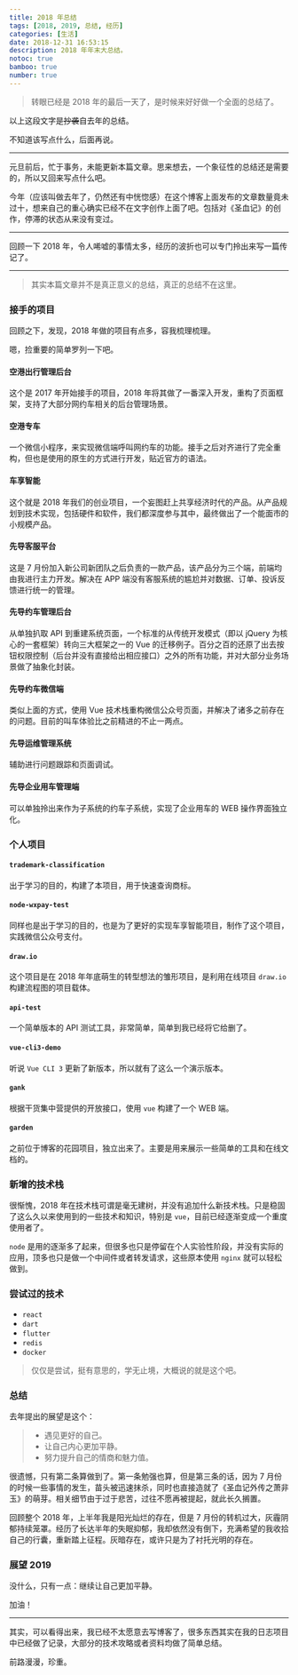 ```yaml
---
title: 2018 年总结
tags: [2018, 2019, 总结, 经历]
categories: [生活]
date: 2018-12-31 16:53:15
description: 2018 年年末大总结。
notoc: true
bamboo: true
number: true
---
```


> 转眼已经是 2018 年的最后一天了，是时候来好好做一个全面的总结了。

以上这段文字是~~抄袭~~自去年的总结。

不知道该写点什么，后面再说。

**************

元旦前后，忙于事务，未能更新本篇文章。思来想去，一个象征性的总结还是需要的，所以又回来写点什么吧。

今年（应该叫做去年了，仍然还有中恍惚感）在这个博客上面发布的文章数量竟未过十，想来自己的重心确实已经不在文字创作上面了吧。包括对《圣血记》的创作，停滞的状态从来没有变过。

**************

回顾一下 2018 年，令人唏嘘的事情太多，经历的波折也可以专门拎出来写一篇传记了。

**************

> 其实本篇文章并不是真正意义的总结，真正的总结不在这里。

<!--
### 走马观花般的回顾

- 1 月，在中电那边的公司出了点不大不小的问题，但也只能迎难而上。同时，筹划新公司的成立。
- 2 月，过年了，我经历了心态上的一个极大的变化，并由此创造出了《圣血记·外传》的章节。核心角色叫做张青荷（后来才改的名），原本叫做轩辕青荷，是张青姿（也就是轩辕青姿）的胞妹。个中细节，因为故事的《圣血记》的整体搁置，也没有继续创作下去了。算是一个新坑。
- 3 月，风风火火的小创业项目开张进入开发期，具体的内容会在后面详述。
- 4 月，诸君不知吾心碎，奈何桥头顾影怜。
- 5 月，参加了童年好友的婚礼，放纵骄狂的队伍又少了一员主力。
- 6 月，火热的年华，终于与中电宣告离别，也临近了内心第二次巨大的波动期。
- 7 月，充满灰暗的下半年由此拉开序幕，首先，工作离我而去；其次，理想逐渐失色；更有萧非玉的出现，宣告了自己人生的失败。关于萧非玉如何出现，又映射的是谁，我想我大概不会再愿意去提起了。
- 8 月，总会有一些人和事，让自己的内心无比煎熬，我开始了堕落之旅，害怕晚上入睡。很长时间以来，只要我一闭上眼，就出现了萧非玉的形象，我的潜意思告诫我，疏远之，疏远之，可终究逃不过。这个时候，有另一个人出现，但并没有缓解多少，我依然还是失落。
- 9 月，上个月成功“劝退”的家伙，遇到了一些问题。我并没有那么足够有耐心，但是还是有了那样的耐心。或许麻痹的我早已经忘记了，努力让自己沉浸于工作之中，并以此为乐。
- 10 月，逐渐的开始发现，即使是背靠大山，躲进山洞，一样会受到风雨侵袭。
- 11 月，内心真正的第一次开始让自己有了转型的念头，但这并不够强烈。已经迷失方向的自己犹如漂泊在大海中的一搜小木船，不知该随波逐流还是逆浪而上。
- 12 月，突然想亲力亲为做一个系统，但这也仅仅是一个念头一闪而过。更多实质性的操作还有待细化。在命名的时候又陷入了困境，正所谓最困难的两件事就是命名和缓存，真真。最终以非常严肃的 `TMD` 作为项目的设定名称，嗯，嗯嗯。

### 关于张青荷

> 这个人跟下面要讲述的萧非玉，可谓是 2018 年最能扼杀我整个人生激情的角色了。~~这里说到扼杀确实是有些过激了~~。

在大学年代，我构思过一部小说，是讲述大学时光，青春懵懂情怀。男主角没有名字，有一个代号叫做“断无忌”，也就是后来我用的一个网名。女主角是许欣羽，但我已经忘记了这个角色原本的人设了，另一个重要的女角色是张青姿。

张青姿有着与众不同的魅力，虽然只是一个年纪轻轻的学生，却有着洞穿世人内心的能力，也数次拯救断无忌于水火，两人结下了深厚的友谊。当初创作这个角色的目的也只是想表示男女之间的友谊本可以纯净无暇。

而这种性格设定，刚好与《圣血记》中的另一个幕后人物极为相似，于是就将其迁移了过期，也是叫做张青姿，身份变更为轩辕家族的后人，也就是轩辕青姿。

当然，这个设定是因为轩辕青荷的原因。这个角色的出现表示我的心已经倒下，将其作为故事角色进行创作意味着我准备将其放下。虽然后来没能够成功，但也是一种尝试，当然，这些都是后话了。

我曾经很喜欢跟她聊天的状态，就算是她不回复，我也能找到内心的静谧。我很希望这种状态能够持续下去，就如同 2017 年我的生日愿望那样。终究是现实残酷，本身条件和资质都不是那么优秀的我，并没有得到伊人的芳心，她最终并不是选择我，我也只好将对她的一片算不上真心的真心掩藏起来，不再轻易告诉任何人，包括我自己。

蓦然一看，我确实已经深陷内心的囹圄。轩辕青荷角色雏形构建出来之后，我开始对其进行打磨和塑造，我妄图将其塑造成一个尽善尽美的角色，可终究太悲苦。为了不让轩辕青荷的角色显得孤单，我给她加了一个姐姐，因为这个世界，可能只有姐姐才最懂得疼惜人了——于是轩辕青姿就是这么出现了。

由于轩辕青荷行走时间的名称叫做张青姿，所以轩辕青荷自然就变成了张青荷。这个这个角色名称和原型的由来。然而，最终，我选择跟另外一个小伙伴一起开创了一家公司，创作之路就此中断。

可叹这世间多少悲欢离合，挡不住人们前进的步伐。我们创业的故事不在本次的总结范围之内，就不过多言明了。

### 关于萧非玉

> 这可能又是一段令人唏嘘的往事。

我的人生，可能早就已经注定跟萧姓分不开关系了，我甚至怀疑我上辈子是不是欠了萧姓什么？

《圣血记》一开始的女主角设定就是萧姓，或许就是冥冥之中天注定吧。

原本我跟她相识于 2016 年，当年的我是那么的血性、年少轻狂又不懂爱恨情仇，所以才放任了她许久。直到 2018 年年初，心灰意冷的我发表了为数不多的消极朋友圈，却被她安慰到。

虽然后来得知并非是她主动，但这一点安慰对于我来说却意味着重生之光（或许换一个“救命稻草”更为贴切）。

但我并没有表现出什么，只当作是曾经的一个朋友的日常互动。直到姐姐跟我提起，她有意撮合我跟她。那个时候，我才明白，这世间的确存在轮回一说，毕竟，能在两年之后再相识，通过这样奇怪的方式，也是一种莫大的机缘。

我开始慌了阵脚，不知道该如何相处。可能是创业公司的一堆事情让我感觉龃龉难行，自己的很多想法得不到肯定，所以一贯选择避世和随和的我选择妥协，磨平菱角的我最终独自承担了前端技术开发的所有工作。

我曾经将压力告诉她，但是她似乎并没有什么举动。或许还是因为我自身的条件太差劲，根本就不够入她的法眼。平下心来，但想，换做是我，我也嫌弃着自己。

此情可待成追忆，只是当时已惘然，这句话是对我跟她很好的总结吧。所以，在 7 月的某个不知道是下着雨还是吹着风的日子，我最困难的阶段，她选择弃我而去。

决然。

我想，我本身确实不够优秀，即便是拥有能俯瞰这个社会阶层的收入跟地位，也不能走进她的心。自那以后，我灰暗的下半年才刚刚开始。

我曾想过自己的过失，对她造成的困惑与影响。很抱歉了，我的出现已经对她造成了诸多的困扰。

萧非玉的角色大概就是在那个时候诞生的吧。为什么叫做萧非玉呢？

因为，她确实是她原本的姓氏，我逃不出这个怪圈，我不会埋怨任何人。毕竟，学会接受现实也是一种成长，说起来我还要感谢她。她若不告诉我她本性萧，或许萧非玉这个角色就永远不会存在。

玉这个字原本就是《圣血记》核心角色萧玉的名字，至于中间的“非”字，其实是一个双关：

- 人间四月芳菲尽中的“芳菲”，取另一半“菲”，没有草丛，没有树林，没有绿色，所以将其部首草字头移除，就是“非”字了。
- “非”本意就是不是（最初的意向字，鸟的双翅展开，表示相背），既然最终她选择离开，自然就不是我所追寻的萧玉。

> 三个字拼起来，感觉有点那么一丝丝的韵味了。

然而，从那以后，我的精神世界开始变得不再正常，我总是在梦里恍惚出现了她和萧非玉的形象，我已经分不清谁是谁了。难道机缘害我如斯？

我不想去辩驳这个问题，有些事情，不要弄清楚或许是最好的状态。
-->

### 接手的项目

回顾之下，发现，2018 年做的项目有点多，容我梳理梳理。

嗯，捡重要的简单罗列一下吧。

#### 空港出行管理后台

这个是 2017 年开始接手的项目，2018 年将其做了一番深入开发，重构了页面框架，支持了大部分网约车相关的后台管理场景。

#### 空港专车

一个微信小程序，来实现微信端呼叫网约车的功能。接手之后对齐进行了完全重构，但也是使用的原生的方式进行开发，贴近官方的语法。

#### 车享智能

这个就是 2018 年我们的创业项目，一个妄图赶上共享经济时代的产品。从产品规划到技术实现，包括硬件和软件，我们都深度参与其中，最终做出了一个能面市的小规模产品。

#### 先导客服平台

这是 7 月份加入新公司新团队之后负责的一款产品，该产品分为三个端，前端均由我进行主力开发。解决在 APP 端没有客服系统的尴尬并对数据、订单、投诉反馈进行统一的管理。

#### 先导约车管理后台

从单独扒取 API 到重建系统页面，一个标准的从传统开发模式（即以 jQuery 为核心的一套框架）转向三大框架之一的 Vue 的迁移例子。百分之百的还原了出去按钮权限控制（后台并没有直接给出相应接口）之外的所有功能，并对大部分业务场景做了抽象化封装。

#### 先导约车微信端

类似上面的方式，使用 Vue 技术栈重构微信公众号页面，并解决了诸多之前存在的问题。目前的叫车体验比之前精进的不止一两点。

#### 先导运维管理系统

辅助进行问题跟踪和页面调试。

#### 先导企业用车管理端

可以单独拎出来作为子系统的约车子系统，实现了企业用车的 WEB 操作界面独立化。

### 个人项目

#### `trademark-classification`

出于学习的目的，构建了本项目，用于快速查询商标。

#### `node-wxpay-test`

同样也是出于学习的目的，也是为了更好的实现车享智能项目，制作了这个项目，实践微信公众号支付。

#### `draw.io`

这个项目是在 2018 年年底萌生的转型想法的雏形项目，是利用在线项目 `draw.io` 构建流程图的项目载体。

#### `api-test`

一个简单版本的 API 测试工具，非常简单，简单到我已经将它给删了。

#### `vue-cli3-demo`

听说 `Vue CLI 3` 更新了新版本，所以就有了这么一个演示版本。

#### `gank`

根据干货集中营提供的开放接口，使用 `vue` 构建了一个 WEB 端。

#### `garden`

之前位于博客的花园项目，独立出来了。主要是用来展示一些简单的工具和在线文档的。

### 新增的技术栈

很惭愧，2018 年在技术栈可谓是毫无建树，并没有追加什么新技术栈。只是稳固了这么久以来使用到的一些技术和知识，特别是 `vue`，目前已经逐渐变成一个重度使用者了。

`node` 是用的逐渐多了起来，但很多也只是停留在个人实验性阶段，并没有实际的应用，顶多也只是做一个中间件或者转发请求，这些原本使用 `nginx` 就可以轻松做到。

### 尝试过的技术

- `react`
- `dart`
- `flutter`
- `redis`
- `docker`

> 仅仅是尝试，挺有意思的，学无止境，大概说的就是这个吧。

### 总结

去年提出的展望是这个：

> - 遇见更好的自己。
> - 让自己内心更加平静。
> - 努力提升自己的情商和魅力值。

很遗憾，只有第二条算做到了。第一条勉强也算，但是第三条的话，因为 7 月份的时候一些事情的发生，苗头被迅速抹杀，同时也直接造就了《圣血记外传之萧非玉》的萌芽。相关细节由于过于悲苦，过往不愿再被提起，就此长久搁置。

回顾整个 2018 年，上半年我是阳光灿烂的存在，但是 7 月份的转机过大，灰霾阴郁持续笼罩。经历了长达半年的失眠抑郁，我却依然没有倒下，充满希望的我收拾自己的行囊，重新踏上征程。灰暗存在，或许只是为了衬托光明的存在。

### 展望 2019

没什么，只有一点：继续让自己更加平静。

加油！

************

其实，可以看得出来，我已经不太愿意去写博客了，很多东西其实在我的日志项目中已经做了记录，大部分的技术攻略或者资料均做了简单总结。

前路漫漫，珍重。
